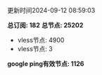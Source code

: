 更新时间2024-09-12 08:59:03

**总订阅: 182**
**总节点: 25202**
- vless节点: 4900
- vless节点: 3

**google ping有效节点: 1126**

